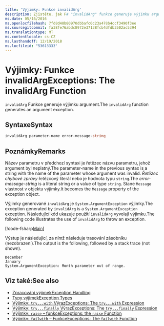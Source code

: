 ```yaml
---
title: 'Výjimky: Funkce invalidArg'
description: Zjistěte, jak F# "invalidArg" funkce generuje výjimku argument.
ms.date: 05/16/2016
ms.openlocfilehash: 7fd8d48b80970dbbafc0c23a478b4ccf3490f3ee
ms.sourcegitcommit: fa38fe76abdc8972e37138fcb4dfdb3502ac5394
ms.translationtype: MT
ms.contentlocale: cs-CZ
ms.lasthandoff: 12/19/2018
ms.locfileid: "53613333"
---
```

# <a name="exceptions-the-invalidarg-function"></a><span data-ttu-id="584c9-103">Výjimky: Funkce invalidArg</span><span class="sxs-lookup"><span data-stu-id="584c9-103">Exceptions: The invalidArg Function</span></span>

<span data-ttu-id="584c9-104">`invalidArg` Funkce generuje výjimku argument.</span><span class="sxs-lookup"><span data-stu-id="584c9-104">The `invalidArg` function generates an argument exception.</span></span>

## <a name="syntax"></a><span data-ttu-id="584c9-105">Syntaxe</span><span class="sxs-lookup"><span data-stu-id="584c9-105">Syntax</span></span>

```fsharp
invalidArg parameter-name error-message-string
```

## <a name="remarks"></a><span data-ttu-id="584c9-106">Poznámky</span><span class="sxs-lookup"><span data-stu-id="584c9-106">Remarks</span></span>

<span data-ttu-id="584c9-107">Název parametru v předchozí syntaxi je řetězec názvu parametru, jehož argument byl neplatný.</span><span class="sxs-lookup"><span data-stu-id="584c9-107">The parameter-name in the previous syntax is a string with the name of the parameter whose argument was invalid.</span></span> <span data-ttu-id="584c9-108">*Řetězec chybové zprávy* řetězcový literál nebo je hodnota typu `string`.</span><span class="sxs-lookup"><span data-stu-id="584c9-108">The *error-message-string* is a literal string or a value of type `string`.</span></span> <span data-ttu-id="584c9-109">Stane `Message` vlastnost v objektu výjimky.</span><span class="sxs-lookup"><span data-stu-id="584c9-109">It becomes the `Message` property of the exception object.</span></span>

<span data-ttu-id="584c9-110">Výjimky generované `invalidArg` je `System.ArgumentException` výjimky.</span><span class="sxs-lookup"><span data-stu-id="584c9-110">The exception generated by `invalidArg` is a `System.ArgumentException` exception.</span></span> <span data-ttu-id="584c9-111">Následující kód ukazuje použití `invalidArg` vyvolají výjimku.</span><span class="sxs-lookup"><span data-stu-id="584c9-111">The following code illustrates the use of `invalidArg` to throw an exception.</span></span>

[!code-fsharp[Main](../../../../samples/snippets/fsharp/lang-ref-2/snippet6101.fs)]

<span data-ttu-id="584c9-112">Výstup je následující, za nímž následuje trasování zásobníku (nezobrazení).</span><span class="sxs-lookup"><span data-stu-id="584c9-112">The output is the following, followed by a stack trace (not shown).</span></span>

```
December
January
System.ArgumentException: Month parameter out of range.
```

## <a name="see-also"></a><span data-ttu-id="584c9-113">Viz také:</span><span class="sxs-lookup"><span data-stu-id="584c9-113">See also</span></span>

- [<span data-ttu-id="584c9-114">Zpracování výjimek</span><span class="sxs-lookup"><span data-stu-id="584c9-114">Exception Handling</span></span>](index.md)
- [<span data-ttu-id="584c9-115">Typy výjimek</span><span class="sxs-lookup"><span data-stu-id="584c9-115">Exception Types</span></span>](exception-types.md)
- [<span data-ttu-id="584c9-116">Výjimky: `try...with` Výraz</span><span class="sxs-lookup"><span data-stu-id="584c9-116">Exceptions: The `try...with` Expression</span></span>](the-try-with-expression.md)
- [<span data-ttu-id="584c9-117">Výjimky: `try...finally` Výraz</span><span class="sxs-lookup"><span data-stu-id="584c9-117">Exceptions: The `try...finally` Expression</span></span>](the-try-finally-expression.md)
- [<span data-ttu-id="584c9-118">Výjimky: `raise` – funkce</span><span class="sxs-lookup"><span data-stu-id="584c9-118">Exceptions: the `raise` Function</span></span>](the-raise-function.md)
- [<span data-ttu-id="584c9-119">Výjimky: `failwith` – Funkce</span><span class="sxs-lookup"><span data-stu-id="584c9-119">Exceptions: The `failwith` Function</span></span>](the-failwith-function.md)